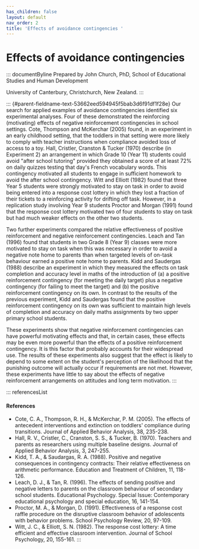 ```yaml
---
has_children: false
layout: default
nav_order: 2
title: 'Effects of avoidance contingencies '
---
```

# Effects of avoidance contingencies 


::: documentByline
Prepared by John Church, PhD, School of Educational Studies and Human
Development

University of Canterbury, Christchurch, New Zealand.
:::

::: {#parent-fieldname-text-53662eed594945f5bab3d6f91df1f28e}
Our search for applied examples of avoidance contingencies identified
six experimental analyses. Four of these demonstrated the reinforcing
(motivating) effects of negative reinforcement contingencies in school
settings. Cote, Thompson and McKerchar (2005) found, in an experiment in
an early childhood setting, that the toddlers in that setting were more
likely to comply with teacher instructions when compliance avoided loss
of access to a toy. Hall, Cristler, Cranston & Tucker (1970) describe
(in Experiment 2) an arrangement in which Grade 10 (Year 11) students
could avoid "after school tutoring" provided they obtained a score of at
least 72% on daily quizzes testing that day's French vocabulary words.
This contingency motivated all students to engage in sufficient homework
to avoid the after school contingency. Witt and Elliott (1982) found
that three Year 5 students were strongly motivated to stay on task in
order to avoid being entered into a response cost lottery in which they
lost a fraction of their tickets to a reinforcing activity for drifting
off task. However, in a replication study involving Year 9 students
Proctor and Morgan (1991) found that the response cost lottery motivated
two of four students to stay on task but had much weaker effects on the
other two students.

Two further experiments compared the relative effectiveness of positive
reinforcement and negative reinforcement contingencies. Leach and Tan
(1996) found that students in two Grade 8 (Year 9) classes were more
motivated to stay on task when this was necessary in order to avoid a
negative note home to parents than when targeted levels of on-task
behaviour earned a positive note home to parents. Kidd and Saudergas
(1988) describe an experiment in which they measured the effects on task
completion and accuracy level in maths of the introduction of (a) a
positive reinforcement contingency (for meeting the daily target) plus a
negative contingency (for failing to meet the target) and (b) the
positive reinforcement contingency on its own. In contrast to the
results of the previous experiment, Kidd and Saudergas found that the
positive reinforcement contingency on its own was sufficient to maintain
high levels of completion and accuracy on daily maths assignments by two
upper primary school students.

These experiments show that negative reinforcement contingencies can
have powerful motivating effects and that, in certain cases, these
effects may be even more powerful than the effects of a positive
reinforcement contingency. It is this factor that probably accounts for
their widespread use. The results of these experiments also suggest that
the effect is likely to depend to some extent on the student's
perception of the likelihood that the punishing outcome will actually
occur if requirements are not met. However, these experiments have
little to say about the effects of negative reinforcement arrangements
on attitudes and long term motivation.
:::

::: referencesList
#### References

-   Cote, C. A., Thompson, R. H., & McKerchar, P. M. (2005). The effects
    of antecedent interventions and extinction on toddlers' compliance
    during transitions. Journal of Applied Behavior Analysis, 38,
    235-238.
-   Hall, R. V., Cristler, C., Cranston, S. S., & Tucker, B. (1970).
    Teachers and parents as researchers using multiple baseline designs.
    Journal of Applied Behavior Analysis, 3, 247-255.
-   Kidd, T. A., & Saudargas, R. A. (1988). Positive and negative
    consequences in contingency contracts: Their relative effectiveness
    on arithmetic performance. Education and Treatment of Children, 11,
    118-126.
-   Leach, D. J., & Tan, R. (1996). The effects of sending positive and
    negative letters to parents on the classroom behaviour of secondary
    school students. Educational Psychology. Special Issue: Contemporary
    educational psychology and special education, 16, 141-154.
-   Proctor, M. A., & Morgan, D. (1991). Effectiveness of a response
    cost raffle procedure on the disruptive classroom behavior of
    adolescents with behavior problems. School Psychology Review, 20,
    97-109.
-   Witt, J. C., & Elliott, S. N. (1982). The response cost lottery: A
    time efficient and effective classroom intervention. Journal of
    School Psychology, 20, 155-161.
:::
